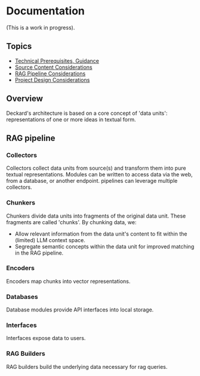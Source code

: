 # Documentation
(This is a work in progress).

## Topics
* [Technical Prerequisites, Guidance](./TECHNICAL_PREREQUISITE_GUIDANCE.md "Technical Prerequisites, Guidance")
* [Source Content Considerations](./CONTENT_CONSIDERATIONS.md "Source Content Considerations")
* [RAG Pipeline Considerations](./RAG.md "RAG Pipeline Considerations")
* [Project Design Considerations](./PROJECT_DESIGN_CONSIDERATIONS.md "Project Design Considerations")

## Overview
Deckard's architecture is based on a core concept of 'data units': representations of one or more ideas in textual form.

## RAG pipeline
### Collectors
Collectors collect data units from source(s) and transform them into pure textual representations. Modules can be written to access data via the web, from a database, or another endpoint. pipelines can leverage multiple collectors.

### Chunkers
Chunkers divide data units into fragments of the original data unit. These fragments are called 'chunks'. By chunking data, we:

* Allow relevant information from the data unit's content to fit within the (limited) LLM context space.
* Segregate semantic concepts within the data unit for improved matching in the RAG pipeline.

### Encoders
Encoders map chunks into vector representations.

### Databases
Database modules provide API interfaces into local storage.

### Interfaces
Interfaces expose data to users.

### RAG Builders
RAG builders build the underlying data necessary for rag queries.

